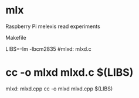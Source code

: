 # mlx
Raspberry Pi melexis read experiments

Makefile

LIBS=-lm -lbcm2835
#mlxd: mlxd.c
#	cc -o mlxd mlxd.c $(LIBS)

mlxd: mlxd.cpp
	cc -o mlxd mlxd.cpp $(LIBS)
